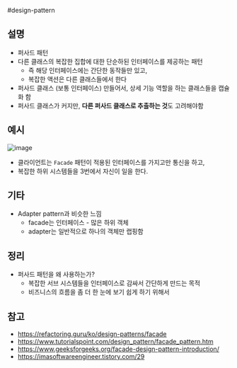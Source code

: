 #design-pattern
## 설명
- 퍼사드 패턴
- 다른 클래스의 복잡한 집합에 대한 단순하된 인터페이스를 제공하는 패턴
	- 즉 해당 인터페이스에는 간단한 동작들만 있고,
	- 복잡한 액션은 다른 클래스들에서 한다
- 퍼사드 클래스 (보통 인터페이스) 만들어서, 상세 기능 역할을 하는 클래스들을 캡슐화 함
- 퍼사드 클래스가 커지만, **다른 퍼사드 클래스로 추출하는 것**도 고려해야함

## 예시
![image](https://refactoring.guru/images/patterns/diagrams/facade/structure-indexed.png?id=2da06d6b850701ea15cf72f9d2642fb8)
- 클라이언트는 `Facade` 패턴이 적용된 인터페이스를 가지고만 통신을 하고,
- 복잡한 하위 시스템들을 3번에서 자신이 일을 한다.

## 기타
- Adapter pattern과 비슷한 느낌
	- facade는 인터페이스 - 많은 하위 객체
	- adapter는 일반적으로 하나의 객체만 랩핑함

## 정리
- 퍼사드 패턴을 왜 사용하는가?
	- 복잡한 서브 시스템들을 인터페이스로 감싸서 간단하게 만드는 목적
	- 비즈니스의 흐름을 좀 더 한 눈에 보기 쉽게 하기 위해서

## 참고
- https://refactoring.guru/ko/design-patterns/facade
- https://www.tutorialspoint.com/design_pattern/facade_pattern.htm
- https://www.geeksforgeeks.org/facade-design-pattern-introduction/
- https://imasoftwareengineer.tistory.com/29
